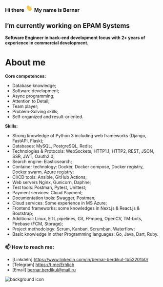 ### Hi there <img src="https://raw.githubusercontent.com/MrAnyx/MrAnyx/master/assets/hand.gif" width="25px" /> My name is Bernar
## I’m currently working on EPAM Systems

**Software Engineer in back-end development focus with 2+ years of experience in commercial development.**

# About me

**Core competences:**
* Database knowledge;
* Software development;
* Async programming;
* Attention to Detail;
* Team player;
* Problem-Solving skills;
* Self-organized and result-oriented.

**Skills:**
* Strong knowledge of Python 3 including web frameworks (Django, FastAPI, Flask);
* Databases: MySQL, PostgreSQL, Redis;
* Technologies & Protocols: WebSockets, HTTP1.1, HTTP2, REST, JSON, SSR, JWT, Oauth2.0;
* Search engine: Elasticsearch;
* Container technology: Docker, Docker compose, Docker registry, Docker swarm, Azure registry;
* CI/CD tools: Ansible, GitHub Actions;
* Web servers Nginx, Gunicorn, Daphne;
* Test tools: Postman, Pytest, Unittest;
* Payment services: Cloud Payment;
* Documentation tools: Swagger, Postman;
* Cloud services: Some experience in MS Azure;
* Frontend frameworks: some knowledges in Next.js & React.js & Bootstrap;
* Additional: Linux, ETL pipelines, Git, FFmpeg, OpenCV, TM-bots, Firebase (FCM, Storage);
* Project methodology: Scrum, Kanban, Scrumban, Waterflow;
* Basic knowledge in other Programming languages: Go, Java, Dart, Ruby.


### 📫 How to reach me:
* [LinkdeIn] https://www.linkedin.com/in/bernar-berdikul-1b52201b0/
* [Telegram] https://t.me/Erhlich
* [Email] bernar.berdikul@mail.ru

![background icon](https://img2.akspic.ru/originals/7/7/4/4/6/164477-thefatrat_uletat-uletaj_podvig_anzhuli-uletayut-uletaj_jjd_remix-pesnya-3840x2160.jpg "Орк")

<!--
**BernarBerdikul/BernarBerdikul** is a ✨ _special_ ✨ repository because its `README.md` (this file) appears on your GitHub profile.

Here are some ideas to get you started:

- 🔭 I’m currently working on ...
- 🌱 I’m currently learning ...
- 👯 I’m looking to collaborate on ...
- 🤔 I’m looking for help with ...
- 💬 Ask me about ...
- 📫 How to reach me: ...
- 😄 Pronouns: ...
- ⚡ Fun fact: ...
-->
